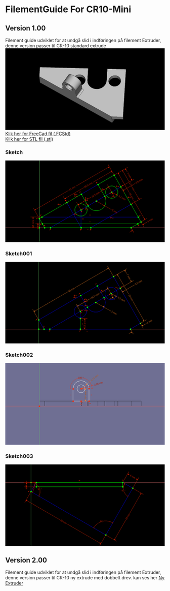 # FilementGuide For CR10-Mini
## Version 1.00
Filement guide udviklet for at undgå slid i indføringen på filement Extruder, denne version passer til CR-10 standard extrude
![](/FreeCad/FilementGuide-CR10-Mini/FilementGuide_0100.png)  
[Klik her for FreeCad fil (.FCStd)](/FreeCad/FilementGuide-CR10-Mini/FilementGuide_0100.FCStd)   
[Klik her for STL fil (.stl)](/FreeCad/FilementGuide-CR10-Mini/FilementGuide_0100.stl) 
### Sketch  
![Sketch](/FreeCad/FilementGuide-CR10-Mini/FilementGuide_0100_000.png)  
### Sketch001
![](/FreeCad/FilementGuide-CR10-Mini/FilementGuide_0100_001.png)
### Sketch002
![](/FreeCad/FilementGuide-CR10-Mini/FilementGuide_0100_002.png)
### Sketch003
![](/FreeCad/FilementGuide-CR10-Mini/FilementGuide_0100_003.png)

## Version 2.00
Filement guide udviklet for at undgå slid i indføringen på filement Extruder, denne version passer til CR-10 ny extrude med dobbelt drev. kan ses her [Ny Extruder](https://www.amazon.de/gp/product/B07TJ8PB7D/ref=ppx_yo_dt_b_asin_title_o07_s00?ie=UTF8&psc=1
)